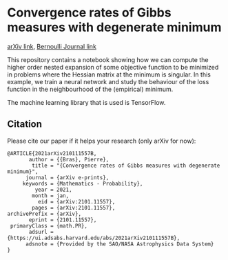 # Convergence rates of Gibbs measures with degenerate minimum
[arXiv link](https://arxiv.org/abs/2101.11557v2), [Bernoulli Journal link](https://www.e-publications.org/ims/submission/BEJ/user/submissionFile/49843?confirm=55a2fac1)

This repository contains a notebook showing how we can compute the higher order nested expansion of some objective function to be minimized in problems where the Hessian matrix at the minimum is singular. In this example, we train a neural network and study the behaviour of the loss function in the neighbourhood of the (empirical) minimum.

The machine learning library that is used is TensorFlow.


## Citation
Please cite our paper if it helps your research (only arXiv for now):

	@ARTICLE{2021arXiv210111557B,
	       author = {{Bras}, Pierre},
	        title = "{Convergence rates of Gibbs measures with degenerate minimum}",
	      journal = {arXiv e-prints},
	     keywords = {Mathematics - Probability},
	         year = 2021,
	        month = jan,
	          eid = {arXiv:2101.11557},
	        pages = {arXiv:2101.11557},
	archivePrefix = {arXiv},
	       eprint = {2101.11557},
	 primaryClass = {math.PR},
	       adsurl = {https://ui.adsabs.harvard.edu/abs/2021arXiv210111557B},
	      adsnote = {Provided by the SAO/NASA Astrophysics Data System}
	}
